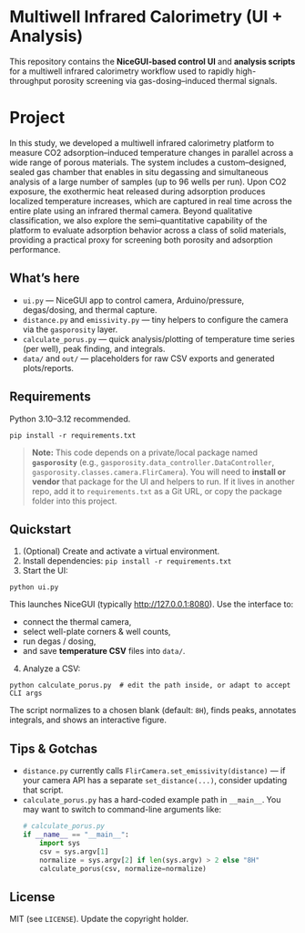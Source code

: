 # Multiwell Infrared Calorimetry (UI + Analysis)

This repository contains the **NiceGUI-based control UI** and **analysis scripts** for a multiwell infrared calorimetry workflow used to rapidly high-throughput porosity screening via gas-dosing–induced thermal signals.

# Project
In this study, we developed a multiwell infrared calorimetry platform to measure CO2 adsorption–induced temperature changes in parallel across a wide range of porous materials. The system includes a custom–designed, sealed gas chamber that enables in situ degassing and simultaneous analysis of a large number of samples (up to 96 wells per run). Upon CO2 exposure, the exothermic heat released during adsorption produces localized temperature increases, which are captured in real time across the entire plate using an infrared thermal camera. Beyond qualitative classification, we also explore the semi–quantitative capability of the platform to evaluate adsorption behavior across a class of solid materials, providing a practical proxy for screening both porosity and adsorption performance. 

## What’s here

- `ui.py` — NiceGUI app to control camera, Arduino/pressure, degas/dosing, and thermal capture.
- `distance.py` and `emissivity.py` — tiny helpers to configure the camera via the `gasporosity` layer.
- `calculate_porus.py` — quick analysis/plotting of temperature time series (per well), peak finding, and integrals.
- `data/` and `out/` — placeholders for raw CSV exports and generated plots/reports.

## Requirements

Python 3.10–3.12 recommended.

```
pip install -r requirements.txt
```

> **Note:** This code depends on a private/local package named **`gasporosity`** (e.g., `gasporosity.data_controller.DataController`, `gasporosity.classes.camera.FlirCamera`). You will need to **install or vendor** that package for the UI and helpers to run. If it lives in another repo, add it to `requirements.txt` as a Git URL, or copy the package folder into this project.

## Quickstart

1. (Optional) Create and activate a virtual environment.
2. Install dependencies: `pip install -r requirements.txt`
3. Start the UI:

```
python ui.py
```

This launches NiceGUI (typically http://127.0.0.1:8080). Use the interface to:
- connect the thermal camera,
- select well-plate corners & well counts,
- run degas / dosing,
- and save **temperature CSV** files into `data/`.

4. Analyze a CSV:

```
python calculate_porus.py  # edit the path inside, or adapt to accept CLI args
```

The script normalizes to a chosen blank (default: `8H`), finds peaks, annotates integrals, and shows an interactive figure.

## Tips & Gotchas

- `distance.py` currently calls `FlirCamera.set_emissivity(distance)` — if your camera API has a separate `set_distance(...)`, consider updating that script.
- `calculate_porus.py` has a hard-coded example path in `__main__`. You may want to switch to command-line arguments like:
  ```python
  # calculate_porus.py
  if __name__ == "__main__":
      import sys
      csv = sys.argv[1]
      normalize = sys.argv[2] if len(sys.argv) > 2 else "8H"
      calculate_porus(csv, normalize=normalize)
  ```

## License

MIT (see `LICENSE`). Update the copyright holder.

